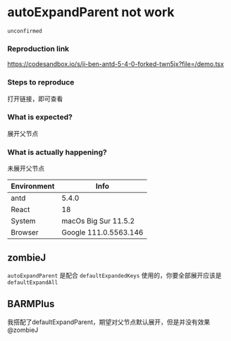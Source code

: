 # autoExpandParent not work

`unconfirmed`

### Reproduction link

https://codesandbox.io/s/ji-ben-antd-5-4-0-forked-twn5jx?file=/demo.tsx

### Steps to reproduce

打开链接，即可查看

### What is expected?

展开父节点

### What is actually happening?

未展开父节点

| Environment | Info                  |
| ----------- | --------------------- |
| antd        | 5.4.0                 |
| React       | 18                    |
| System      | macOs Big Sur 11.5.2  |
| Browser     | Google 111.0.5563.146 |

<!-- generated by ant-design-issue-helper. DO NOT REMOVE -->

## zombieJ

`autoExpandParent` 是配合 `defaultExpandedKeys` 使用的，你要全部展开应该是 `defaultExpandAll`

## BARMPlus

我搭配了defaultExpandParent，期望对父节点默认展开，但是并没有效果 @zombieJ
